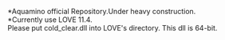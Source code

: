 *Aquamino official Repository.Under heavy construction.</br>
*Currently use LOVE 11.4.</br>
Please put cold_clear.dll into LOVE's directory. This dll is 64-bit. 

